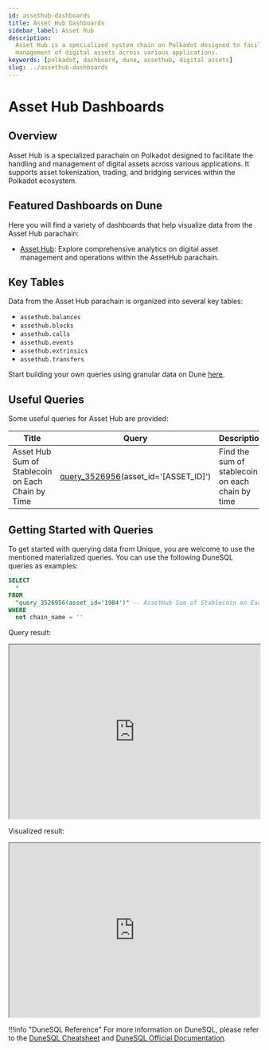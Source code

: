 ```yaml
---
id: assethub-dashboards
title: Asset Hub Dashboards
sidebar_label: Asset Hub
description:
  Asset Hub is a specialized system chain on Polkadot designed to facilitate the handling and
  management of digital assets across various applications.
keywords: [polkadot, dashboard, dune, assethub, digital assets]
slug: ../assethub-dashboards
---
```


# Asset Hub Dashboards

## Overview

Asset Hub is a specialized parachain on Polkadot designed to facilitate the handling and management
of digital assets across various applications. It supports asset tokenization, trading, and bridging
services within the Polkadot ecosystem.

## Featured Dashboards on Dune

Here you will find a variety of dashboards that help visualize data from the Asset Hub parachain:

- [Asset Hub](https://dune.com/substrate/assethub): Explore comprehensive analytics on digital asset
  management and operations within the AssetHub parachain.

## Key Tables

Data from the Asset Hub parachain is organized into several key tables:

- `assethub.balances`
- `assethub.blocks`
- `assethub.calls`
- `assethub.events`
- `assethub.extrinsics`
- `assethub.transfers`

Start building your own queries using granular data on Dune
[here](https://dune.com/queries?category=canonical&namespace=assethub).

## Useful Queries

Some useful queries for Asset Hub are provided:

| Title                                             | Query                                                                    | Description                                      |
| ------------------------------------------------- | ------------------------------------------------------------------------ | ------------------------------------------------ |
| Asset Hub Sum of Stablecoin on Each Chain by Time | [query_3526956](https://dune.com/queries/3526956)(asset_id='[ASSET_ID]') | Find the sum of stablecoin on each chain by time |

## Getting Started with Queries

To get started with querying data from Unique, you are welcome to use the mentioned materialized
queries. You can use the following DuneSQL queries as examples:

```sql title="Sum of USDC in Polkadot Parachains" showLineNumbers
SELECT
  *
FROM
  "query_3526956(asset_id='1984')" -- AssetHub Sum of Stablecoin on Each Chain by Time
WHERE
  not chain_name = ''
```

Query result:

<iframe src="https://dune.com/embeds/3527846/5933854" height="350" width="100%"></iframe>

Visualized result:

<iframe src="https://dune.com/embeds/3527846/6451568" height="350" width="100%"></iframe>

!!!info "DuneSQL Reference"
    For more information on DuneSQL, please refer to the [DuneSQL Cheatsheet](../dunesql-cheatsheet.md)
    and
    [DuneSQL Official Documentation](https://docs.dune.com/query-engine/Functions-and-operators/index).


